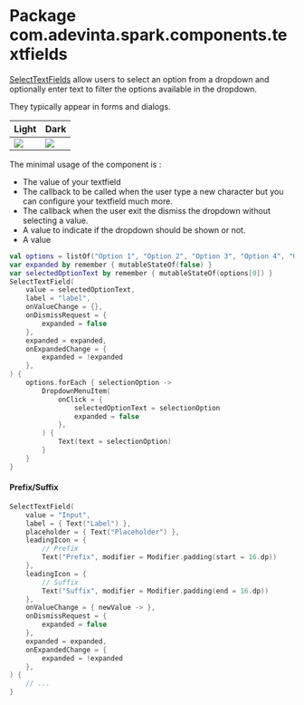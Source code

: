 # Package com.adevinta.spark.components.textfields

[SelectTextFields](https://spark.adevinta.com/1186e1705/p/773c60-input--text-field/b/0658e2) allow users to select an
option from a dropdown and optionally enter text to filter the options available in the dropdown.

They typically appear in forms and dialogs.

| Light                                                                                                          | Dark                                                                                                          |
|----------------------------------------------------------------------------------------------------------------|---------------------------------------------------------------------------------------------------------------|
| ![](../../images/com.adevinta.spark_PreviewScreenshotTests_preview_tests_textfields_selecttextfield_light.png) | ![](../../images/com.adevinta.spark_PreviewScreenshotTests_preview_tests_textfields_selecttextfield_dark.png) |

The minimal usage of the component is :

- The value of your textfield
- The callback to be called when the user type a new character but you can configure your textfield
  much more.
- The callback when the user exit the dismiss the dropdown without selecting a value.
- A value to indicate if the dropdown should be shown or not.
- A value

```kotlin
val options = listOf("Option 1", "Option 2", "Option 3", "Option 4", "Option 5")
var expanded by remember { mutableStateOf(false) }
var selectedOptionText by remember { mutableStateOf(options[0]) }
SelectTextField(
    value = selectedOptionText,
    label = "label",
    onValueChange = {},
    onDismissRequest = {
        expanded = false
    },
    expanded = expanded,
    onExpandedChange = {
        expanded = !expanded
    },
) {
    options.forEach { selectionOption ->
        DropdownMenuItem(
            onClick = {
                selectedOptionText = selectionOption
                expanded = false
            },
        ) {
            Text(text = selectionOption)
        }
    }
}
```

#### Prefix/Suffix

```kotlin
SelectTextField(
    value = "Input",
    label = { Text("Label") },
    placeholder = { Text("Placeholder") },
    leadingIcon = {
        // Prefix
        Text("Prefix", modifier = Modifier.padding(start = 16.dp))
    },
    leadingIcon = {
        // Suffix
        Text("Suffix", modifier = Modifier.padding(end = 16.dp))
    },
    onValueChange = { newValue -> },
    onDismissRequest = {
        expanded = false
    },
    expanded = expanded,
    onExpandedChange = {
        expanded = !expanded
    },
) {
    // ...
}
```
